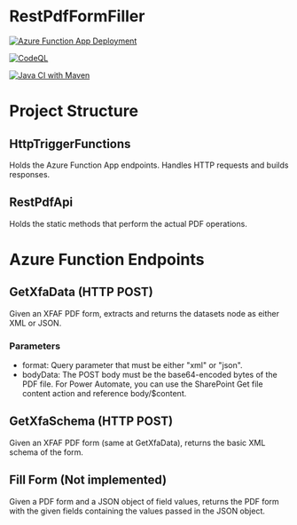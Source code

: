 # RestPdfFormFiller

[![Azure Function App Deployment](https://github.com/dkontyko/RestPdfFormFiller/actions/workflows/main_restpdfformfiller(dev).yml/badge.svg)](https://github.com/dkontyko/RestPdfFormFiller/actions/workflows/main_restpdfformfiller(dev).yml)

[![CodeQL](https://github.com/dkontyko/RestPdfFormFiller/actions/workflows/codeql.yml/badge.svg)](https://github.com/dkontyko/RestPdfFormFiller/actions/workflows/codeql.yml)

[![Java CI with Maven](https://github.com/dkontyko/RestPdfFormFiller/actions/workflows/maven.yml/badge.svg)](https://github.com/dkontyko/RestPdfFormFiller/actions/workflows/maven.yml)

# Project Structure
## HttpTriggerFunctions
Holds the  Azure Function App endpoints. Handles HTTP requests and builds responses.

## RestPdfApi
Holds the static methods that perform the actual PDF operations.

# Azure Function Endpoints
## GetXfaData (HTTP POST)
Given an XFAF PDF form, extracts and returns the datasets node as either XML or JSON.

### Parameters
* format: Query parameter that must be either "xml" or "json".
* bodyData: The POST body must be the base64-encoded bytes of the PDF file. For Power Automate, you can use the SharePoint Get file content action and reference body/$content.

## GetXfaSchema (HTTP POST)
Given an XFAF PDF form (same at GetXfaData), returns the basic XML schema of the form.

## Fill Form (Not implemented)
Given a PDF form and a JSON object of field values, returns the PDF form with the given fields containing the values passed in the JSON object.
